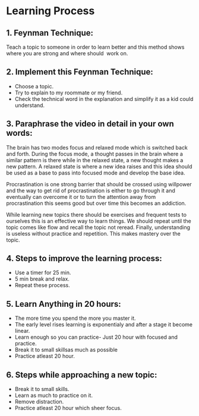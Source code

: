 # Learning Process

## 1. Feynman Technique:
  Teach a topic to someone in order to learn better and this method shows where you are strong and where should  work on.

## 2. Implement this Feynman Technique:
- Choose a topic.
- Try to explain to my roommate or my friend.
- Check the technical word in the explanation and simplify it as a kid could understand.

## 3. Paraphrase the video in detail in your own words:
  The brain has two modes focus and relaxed mode which is switched back and forth. During the focus mode, a thought passes in the brain where a similar pattern is there while in the relaxed state, a new thought makes a new pattern. A relaxed state is where a new idea raises and this idea should be used as a base to pass into focused mode and develop the base idea.

  Procrastination is one strong barrier that should be crossed using willpower and the way to get rid of procrastination is either to go through it and eventually can overcome it or to turn the attention away from procrastination this seems good but over time this becomes an addiction.

  While learning new topics there should be exercises and frequent tests to ourselves this is an effective way to learn things. We should repeat until the topic comes like flow and recall the topic not reread. Finally, understanding is useless without practice and repetition. This makes mastery over the topic. 

## 4. Steps to improve the learning process:
- Use a timer for 25 min.
- 5 min break and relax. 
- Repeat these process.

## 5. Learn Anything in 20 hours: 
- The more time you spend the more you master it.
- The early level rises learning is exponentialy and after a stage it become linear.
- Learn enough so you can practice- Just 20 hour with focused and practice.
- Break it to small skillsas much as possible
- Practice atleast 20 hour.

## 6. Steps while approaching a new topic:
- Break it to small skills.
- Learn as much to practice on it.
- Remove distraction.
- Practice atleast 20 hour which sheer focus.
